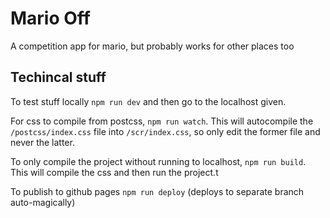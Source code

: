 # Mario Off

A competition app for mario, but probably works for other places too



## Techincal stuff
To test stuff locally `npm run dev` and then go to the localhost given.

For css to compile from postcss, `npm run watch`. This will autocompile the `/postcss/index.css` file into `/scr/index.css`, so only edit the former file and never the latter.

To only compile the project without running to localhost, `npm run build`. This will compile the css and then run the project.t

To publish to github pages `npm run deploy` (deploys to separate branch auto-magically)

